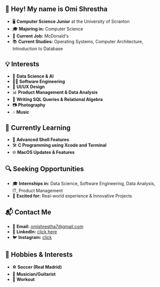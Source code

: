 ## 👋 Hey! My name is Omi Shrestha

- 🖥️ **Computer Science Junior** at the University of Scranton
- 🎓 **Majoring in:** Computer Science
- 💼 **Current Job:** McDonald's
- 📚 **Current Studies:** Operating Systems, Computer Architecture, Introduction to Database

## 💡 Interests

- 🧠 **Data Science & AI**
- 👨‍💻 **Software Engineering**
- 🎨 **UI/UX Design**
- 📊 **Product Management & Data Analysis**
- 📝 **Writing SQL Queries & Relational Algebra**
- 📷 **Photography**
- 🎶 **Music**

## 🌱 Currently Learning

- 📖 **Advanced Shell Features**
- 🛠️ **C Programming using Xcode and Terminal**
- 🌐 **MacOS Updates & Features**

## 🔍 Seeking Opportunities

- 🎓 **Internships in:** Data Science, Software Engineering, Data Analysis, IT, Product Management
- 🚀 **Excited for:** Real-world experience & Innovative Projects

## 📬 Contact Me

- 📧 **Email:** [omishrestha7@gmail.com](mailto:omishrestha7@gmail.com)
- 💼 **LinkedIn:** [click here](https://www.linkedin.com/in/omishrestha)
- 🐦 **Instagram:** [click](https://instagram.com/omishrestha)

## 🚀 Hobbies & Interests

- ⚽️  **Soccer (Real Madrid)**
- 🎤 **Musician/Guitarist**
- 💪 **Workout**

